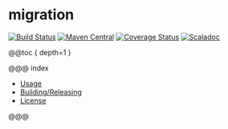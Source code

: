 migration
======
[![Build Status](https://travis-ci.org/aaronp/migration.svg?branch=master)](https://travis-ci.org/aaronp/migration)
[![Maven Central](https://maven-badges.herokuapp.com/maven-central/com.github.aaronp/migration_2.12/badge.png)](https://maven-badges.herokuapp.com/maven-central/com.github.aaronp/migration_2.12)
[![Coverage Status](https://coveralls.io/repos/github/aaronp/migration/badge.svg?branch=master)](https://coveralls.io/github/aaronp/migration?branch=master)
[![Scaladoc](https://javadoc-badge.appspot.com/com.github.aaronp/migration_2.12.svg?label=scaladoc)](https://javadoc-badge.appspot.com/com.github.aaronp/migration_2.12)

@@toc { depth=1 }

@@@ index


* [Usage](usage.md)
* [Building/Releasing](building.md)
* [License](license.md)

@@@


